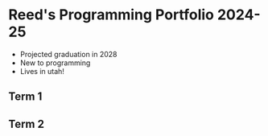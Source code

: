 # Reed's Programming Portfolio 2024-25
* Projected graduation in 2028
* New to programming
* Lives in utah!
## Term 1

## Term 2
